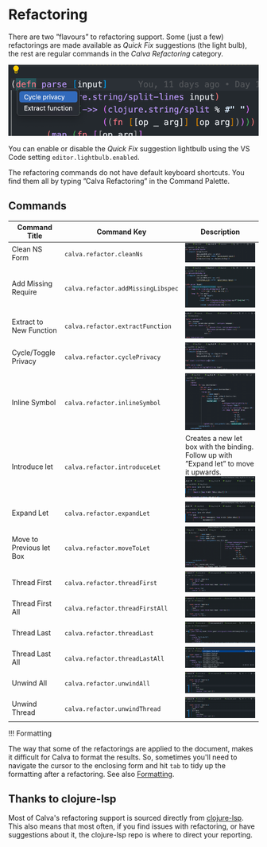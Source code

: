 # Refactoring

There are two ”flavours” to refactoring support. Some (just a few) refactorings are made available as _Quick Fix_ suggestions (the light bulb), the rest are regular commands in the *Calva Refactoring* category.

![](images/refactoring/quick-fix.png)

You can enable or disable the _Quick Fix_ suggestion lightbulb using the VS Code setting `editor.lightbulb.enabled`.

The refactoring commands do not have default keyboard shortcuts. You find them all by typing ”Calva Refactoring” in the Command Palette.

## Commands

Command Title | Command Key | Description
------------- | ----------- | -----------
Clean NS Form | `calva.refactor.cleanNs` | ![](images/refactoring/cleanNs.gif)
Add Missing Require | `calva.refactor.addMissingLibspec` | ![](images/refactoring/addMissingLibspec.gif)
Extract to New Function | `calva.refactor.extractFunction` | ![](images/refactoring/extractFunction.gif)
Cycle/Toggle Privacy | `calva.refactor.cyclePrivacy` | ![](images/refactoring/cyclePrivacy.gif)
Inline Symbol | `calva.refactor.inlineSymbol` | ![](images/refactoring/inlineSymbol.gif)
Introduce let | `calva.refactor.introduceLet` | Creates a new let box with the binding. Follow up with ”Expand let” to move it upwards.<br>![](images/refactoring/introduceLet.gif)
Expand Let | `calva.refactor.expandLet` | ![](images/refactoring/expandLet.gif)
Move to Previous let Box | `calva.refactor.moveToLet` | ![](images/refactoring/moveToLet.gif)
Thread First | `calva.refactor.threadFirst` | ![](images/refactoring/threadFirst.gif)
Thread First All | `calva.refactor.threadFirstAll` | ![](images/refactoring/threadFirstAll.gif)
Thread Last | `calva.refactor.threadLast` | ![](images/refactoring/threadLast.gif)
Thread Last All | `calva.refactor.threadLastAll` | ![](images/refactoring/threadLastAll.gif)
Unwind All | `calva.refactor.unwindAll` | ![](images/refactoring/unwindAll.gif)
Unwind Thread | `calva.refactor.unwindThread` | ![](images/refactoring/unwindThread.gif)

!!! Formatting

The way that some of the refactorings are applied to the document, makes it difficult for Calva to format the results. So, sometimes you'll need to navigate the cursor to the enclosing form and hit `tab` to tidy up the formatting after a refactoring. See also [Formatting](formatting.md).

## Thanks to clojure-lsp

Most of Calva's refactoring support is sourced directly from [clojure-lsp](clojure-lsp.md). This also means that most often, if you find issues with refactoring, or have suggestions about it, the clojure-lsp repo is where to direct your reporting.
